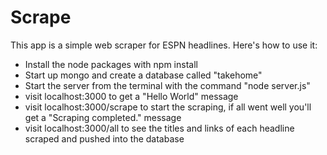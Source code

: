 # Scrape

This app is a simple web scraper for ESPN headlines. Here's how to use it:
- Install the node packages with npm install
- Start up mongo and create a database called "takehome"
- Start the server from the terminal with the command "node server.js"
- visit localhost:3000 to get a "Hello World" message
- visit localhost:3000/scrape to start the scraping, if all went well you'll get a "Scraping completed." message
- visit localhost:3000/all to see the titles and links of each headline scraped and pushed into the database
